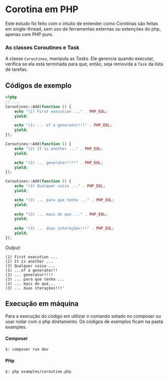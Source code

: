 # Corotina em PHP
Este estudo foi feito com o intuito de entender como Corotinas são feitas em single-thread, sem uso de ferramentas externas ou extenções do php, apenas com PHP puro.

### As classes Coroutines e Task
A classe `Coroutines`, manipula as *Tasks*. Ele gerencia quando executar, verifica se ela está terminada para que, então, seja removida a `Task` da lista de tarefas.

## Códigos de exemplo

```PHP
<?php
// ... 
Coroutines::Add(function () {
    echo "(1) First execution ..." . PHP_EOL;
    yield;

    echo "(1) ... of a generator!!!" . PHP_EOL;
    yield;
});

Coroutines::Add(function () {
    echo "(2) It is another ..." . PHP_EOL;
    yield;

    echo "(2) ... generator!!!!" . PHP_EOL;
    yield;
});

Coroutines::Add(function () {
    echo "(3) Qualquer coisa ..." . PHP_EOL;
    yield;

    echo "(3) ... para que tenha ..." . PHP_EOL;
    yield;
    
    echo "(3) ... mais do que ..." . PHP_EOL;
    yield;
    
    echo "(3) ... duas interações!!!" . PHP_EOL;
    yield;
});
```

*Output:*
```
(1) First execution ...
(2) It is another ...
(3) Qualquer coisa ...
(1) ...of a generator!!
(2) ... generator!!!!
(3) ... para que tenha ...
(3) ... mais do que...
(3) ... duas iterações!!!'
```

## Execução em máquina
Para a execução do código em utilizar o comando setado no composer ou usar rodar com o php diretamento. Os códigos de exemplos ficam na pasta examples.

#### Composer
```Bash
$: composer run dev
```

#### PHp
```Bash
$: php examples/coroutine.php
```